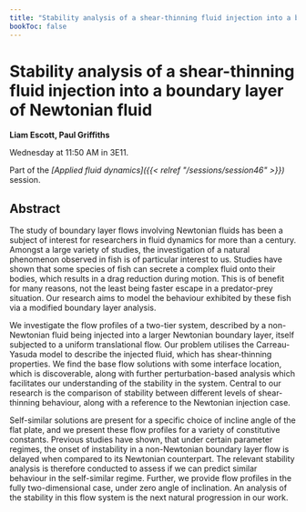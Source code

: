 ```yaml
---
title: "Stability analysis of a shear-thinning fluid injection into a boundary layer of Newtonian fluid"
bookToc: false
---
```


# Stability analysis of a shear-thinning fluid injection into a boundary layer of Newtonian fluid

**Liam Escott, Paul Griffiths**

Wednesday at 11:50 AM in 3E11.

Part of the *[Applied fluid dynamics]({{< relref "/sessions/session46" >}})* session.

## Abstract

The study of boundary layer flows involving Newtonian fluids has been a subject of interest for researchers in fluid dynamics for more than a century. Amongst a large variety of studies, the investigation of a natural phenomenon observed in fish is of particular interest to us. Studies have shown that some species of fish can secrete a complex fluid onto their bodies, which results in a drag reduction during motion. This is of benefit for many reasons, not the least being faster escape in a predator-prey situation. Our research aims to model the behaviour exhibited by these fish via a modified boundary layer analysis.

We investigate the flow profiles of a two-tier system, described by a non-Newtonian fluid being injected into a larger Newtonian boundary layer, itself subjected to a uniform translational flow. Our problem utilises the Carreau-Yasuda model to describe the injected fluid, which has shear-thinning properties. We find the base flow solutions with some interface location, which is discoverable, along with further perturbation-based analysis which facilitates our understanding of the stability in the system. Central to our research is the comparison of stability between different levels of shear-thinning behaviour, along with a reference to the Newtonian injection case.

Self-similar solutions are present for a specific choice of incline angle of the flat plate, and we present these flow profiles for a variety of constitutive constants. Previous studies have shown, that under certain parameter regimes, the onset of instability in a non-Newtonian boundary layer flow is delayed when compared to its Newtonian counterpart. The relevant stability analysis is therefore conducted to assess if we can predict similar behaviour in the self-similar regime. Further, we provide flow profiles in the fully two-dimensional case, under zero angle of inclination. An analysis of the stability in this flow system is the next natural progression in our work.


